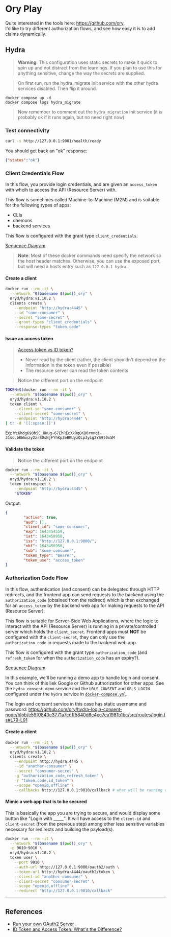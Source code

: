 # Ory Play

Quite interested in the tools here: <https://github.com/ory>. \
I'd like to try different authorization flows, and see how easy it is to add claims dynamically.

## Hydra

> **Warning**: This configuration uses static secrets to make it quick to spin up and not distract from the learnings. If you plan to use this for anything sensitive, change the way the secrets are supplied.

> On first run, run the hydra_migrate init service with the other hydra services disabled. Then flip it around.

```
docker compose up -d
docker compose logs hydra_migrate
```

> Now remember to comment out the `hydra_migration` init service (it is probably ok if it runs again, but no need right now).

### Test connectivity

```sh
curl -s http://127.0.0.1:9001/health/ready
```

You should get back an "ok" response:

```json
{"status":"ok"}
```

### Client Credentials Flow

In this flow, you provide login credentials, and are given an `access_token` with whcih to access the API (Resource Server) with.

This flow is sometimes called Machine-to-Machine (M2M) and is suitable for the following types of apps:
- CLIs
- daemons
- backend services

This flow is configured with the grant type `client_credentials`.

[Sequence Diagram][client-credentials-flow]

> **Note**: Most of these docker commands need specify the network so the host header matches. Otherwise, you can use the exposed port, but will need a hosts entry such as `127.0.0.1 hydra`.

#### Create a client

```sh
docker run --rm -it \
  --network "$(basename $(pwd))_ory" \
  oryd/hydra:v1.10.2 \
  clients create \
    --endpoint "http://hydra:4445" \
    --id "some-consumer" \
    --secret "some-secret" \
    --grant-types "client_credentials" \
    --response-types "token,code"
```

#### Issue an access token

> [Access token vs ID token?](https://oauth.net/id-tokens-vs-access-tokens)
> - Never read by the client (rather, the client shouldn't depend on the information in the token even if possible)
> - The resource server can read the token contents

> Notice the different port on the endpoint

```sh
TOKEN=$(docker run --rm -it \
  --network "$(basename $(pwd))_ory" \
  oryd/hydra:v1.10.2 \
  token client \
    --client-id "some-consumer" \
    --client-secret "some-secret" \
    --endpoint "http://hydra:4444" \
| tr -d '[[:space:]]')
```

Eg: `Wc6hdg690h5C_HWug-67EhREcXkRqOKD0rmnqi-31sc.bKWmvzy2zr8OsNjFYhKpZeBKUyzQLp3yLg2YS9t0x5M`

#### Validate the token

> Notice the different port on the endpoint

```sh
docker run --rm -it \
  --network "$(basename $(pwd))_ory" \
  oryd/hydra:v1.10.2 \
  token introspect \
    --endpoint "http://hydra:4445" \
    "$TOKEN"
```

Output:

```json
{
        "active": true,
        "aud": [],
        "client_id": "some-consumer",
        "exp": 1643454559,
        "iat": 1643450958,
        "iss": "http://127.0.0.1:9000/",
        "nbf": 1643450958,
        "sub": "some-consumer",
        "token_type": "Bearer",
        "token_use": "access_token"
}
```

### Authorization Code Flow

In this flow, authentication (and consent) can be delegated through HTTP redirects, and the frontend app can send requests to the backend using the `authorization_code` (obtained from the redirect) which is then exchanged for an `access_token` by the backend web app for making requests to the API (Resource Server).

This flow is suitable for Server-Side Web Applications, where the logic to interact with the API (Resource Server) is running in a private/controlled server which holds the `client_secret`. Frontend apps must **NOT** be configured with the `client-secret`, they can only use the `authorization_code` in requests made to the backend web app.

This flow is configured with the grant type `authorization_code` (and `refresh_token` for when the `authorization_code` has an expiry?).

[Sequence Diagram][authorization-code-flow]

In this example, we'll be running a demo app to handle login and consent. You can think of this liek Google or Github authorization for other apps. See the `hydra_consent_demo` service and the `URLS_CONSENT` and `URLS_LOGIN` configured under the `hydra` service in [`docker-compose.yml`](./docker-compose.yml).

The login and consent service in this case has static username and password: <https://github.com/ory/hydra-login-consent-node/blob/e59f0840e3771a7cdff5840d6c4cc7ea1981b1bc/src/routes/login.ts#L79-L91>

#### Create a client

```sh
docker run --rm -it \
  --network "$(basename $(pwd))_ory" \
  oryd/hydra:v1.10.2 \
  clients create \
    --endpoint http://hydra:4445 \
    --id "another-consumer" \
    --secret "consumer-secret" \
    -g "authorization_code,refresh_token" \
    -r "token,code,id_token" \
    --scope "openid,offline" \
    --callbacks http://127.0.0.1:9010/callback # what will be running on 9010? Ahhh, next we'll run an app that will temporarily run on that port ;)
```

#### Mimic a web app that is to be secured

This is basically the app you are trying to secure, and would display some button like "Login with _____". It will have access to the `client-id` and `client-secret` (from the previous step) among other less sensitive variables necessary for redirects and building the payload(s).

```sh
docker run --rm -it \
  --network "$(basename $(pwd))_ory" \
  -p 9010:9010 \
  oryd/hydra:v1.10.2 \
  token user \
    --port 9010 \
    --auth-url http://127.0.0.1:9000/oauth2/auth \
    --token-url http://hydra:4444/oauth2/token \
    --client-id "another-consumer" \
    --client-secret "consumer-secret" \
    --scope "openid,offline" \
    --redirect "http://127.0.0.1:9010/callback"
```

---

## References

- [Run your own OAuth2 Server](https://www.ory.sh/run-oauth2-server-open-source-api-security/#performing-the-oauth2-client-credentials-flow)
- [ID Token and Access Token: What's the Difference?](https://auth0.com/blog/id-token-access-token-what-is-the-difference/)

[client-credentials-flow]: https://auth0.com/docs/get-started/authentication-and-authorization-flow/client-credentials-flow#how-it-works
[authorization-code-flow]: https://auth0.com/docs/get-started/authentication-and-authorization-flow/authorization-code-flow#how-it-works
